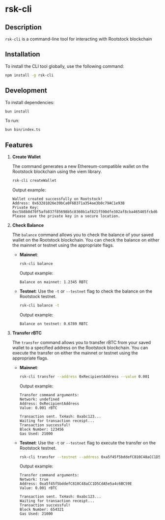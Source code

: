 # rsk-cli

## Description

`rsk-cli` is a command-line tool for interacting with Rootstock blockchain 


## Installation

To install the CLI tool globally, use the following command:

```bash
npm install -g rsk-cli
```

## Development

To install dependencies:

```bash
bun install
```
To run:

```bash
bun bin/index.ts
```
## Features

1. **Create Wallet**

    The command generates a new Ethereum-compatible wallet on the Rootstock blockchain using the viem library.

    ```bash
    rsk-cli createWallet
    ```
    Output example:
    ```
    Wallet created successfully on Rootstock!
    Address: 0x63281026e39bCa0F6B371a354ae3b0c79AC1e93B
    Private Key: 0xc5b8b8d70f5afb837f85698b5c8360b1af821f590dfe302af8cba465465fcbd6
    Please save the private key in a secure location.
    ```

2. **Check Balance**

    The `balance` command allows you to check the balance of your saved wallet on the Rootstock blockchain. You can check the balance on either the mainnet or testnet using the appropriate flags.

    - **Mainnet**:
      ```bash
      rsk-cli balance
      ```
      Output example:
      ```
      Balance on mainnet: 1.2345 RBTC
      ```

    - **Testnet**:
      Use the `-t` or `--testnet` flag to check the balance on the Rootstock testnet.
      ```bash
      rsk-cli balance -t
      ```
      Output example:
      ```
      Balance on testnet: 0.6789 RBTC
      ```
3. **Transfer rBTC**

    The `transfer` command allows you to transfer rBTC from your saved wallet to a specified address on the Rootstock blockchain. You can execute the transfer on either the mainnet or testnet using the appropriate flags.

    - **Mainnet**:
      ```bash
      rsk-cli transfer --address 0xRecipientAddress --value 0.001
      ```
      Output example:
      ```
      Transfer command arguments:
      Network: undefined
      Address: 0xRecipientAddress
      Value: 0.001 rBTC

      Transaction sent. TxHash: 0xabc123...
      Waiting for transaction receipt...
      Transaction successful!
      Block Number: 123456
      Gas Used: 21000
      ```

    - **Testnet**:
      Use the `-t` or `--testnet` flag to execute the transfer on the Rootstock testnet.
      ```bash
      rsk-cli transfer --testnet --address 0xa5f45f5bddefC810C48aCC1D5CdA5e5a4c6BC59E --value 0.001
      ```
      Output example:
      ```
      Transfer command arguments:
      Network: true
      Address: 0xa5f45f5bddefC810C48aCC1D5CdA5e5a4c6BC59E
      Value: 0.001 rBTC

      Transaction sent. TxHash: 0xabc123...
      Waiting for transaction receipt...
      Transaction successful!
      Block Number: 654321
      Gas Used: 21000
      ```
